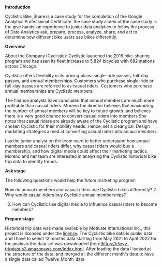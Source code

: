 **Introduction**

Cyclistic Bike_Share is a case study for the completion of the Google Analytics Professional Certificate. the case study aimed of the case study is the give hands-on experience to junior data analytics to follow the process of Data Analytics ask, prepare, process, analyze, share, and act to determine how different bike users use bikes differently.

**Overview**

About the Company (Cyclistic): Cyclistic launched the 2016 bike-sharing program and has seen its fleet increase to 5,824 bicycles with 692 stations across Chicago.

Cyclistic offers flexibility in its pricing plans: single-ride passes, full-day passes, and annual memberships. Customers who purchase single-ride or full-day passes are referred to as casual riders. Customers who purchase annual memberships are Cyclistic members.

The finance analysts have concluded that annual members are much more profitable than casual riders. Moreno the director believes that maximizing the number of annual members will be key to future growth. and believes there is a very good chance to convert casual riders into members She notes that casual riders are already aware of the Cyclistic program and have chosen Cyclistic for their mobility needs. Hence, set a clear goal: Design marketing strategies aimed at converting casual riders into annual members

I as the junior analyst on the team need to better understand how annual members and casual riders differ, why casual riders would buy a membership, and how digital media could affect their marketing tactics. Moreno and her team are interested in analyzing the Cyclistic historical bike trip data to identify trends.

**Ask stage**

The following questions would help the future marketing program

How do annual members and casual riders use Cyclistic bikes differently?
2. Why would casual riders buy Cyclistic annual memberships?

3. How can Cyclistic use digital media to influence casual riders to become members?

**Prepare stage**

Historical trip data was made available by Motivate International Inc., this project is licensed under the [license](https://github.com/CharlesBrendan/cyclistic_bike_ride/tree/main#:~:text=Inc.%20under%20this-,license,-.%20The%20Cyclistic%20bike). The Cyclistic bike data is public data and I have to select 12 months data starting from May 2021 to April 2022 for the analysis the data set was downloaded [here]https://divvy-tripdata.s3.amazonaws.com/index.html. After loading the data I looked at the structure of the data, and merged all the different month's data to have a single data called Twelve_Month_data.

